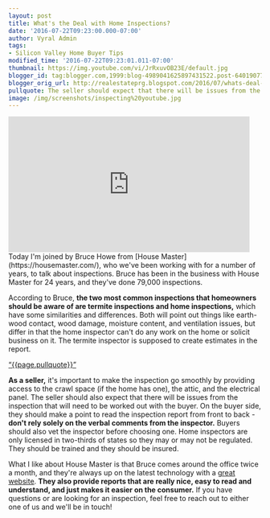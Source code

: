 ```yaml
---
layout: post
title: What's the Deal with Home Inspections?
date: '2016-07-22T09:23:00.000-07:00'
author: Vyral Admin
tags:
- Silicon Valley Home Buyer Tips
modified_time: '2016-07-22T09:23:01.011-07:00'
thumbnail: https://img.youtube.com/vi/JrRxuvOB23E/default.jpg
blogger_id: tag:blogger.com,1999:blog-4989041625897431522.post-640190771792024333
blogger_orig_url: http://realestateprg.blogspot.com/2016/07/whats-deal-with-home-inspections.html
pullquote: The seller should expect that there will be issues from the inspection that will need to be worked out.
image: /img/screenshots/inspecting%20youtube.jpg
---
```


<iframe allowfullscreen="" frameborder="0" height="270" src="https://www.youtube.com/embed/JrRxuvOB23E" width="480"></iframe> 
Today I'm joined by Bruce Howe from [House Master](https://housemaster.com/), who we've been working with for a number of years, to talk about inspections. Bruce has been in the business with House Master for 24 years, and they've done 79,000 inspections. 

According to Bruce, **the two most common inspections that homeowners should be aware of are termite inspections and home inspections,** which have some similarities and differences. Both will point out things like earth-wood contact, wood damage, moisture content, and ventilation issues, but differ in that the home inspector can't do any work on the home or solicit business on it. The termite inspector is supposed to create estimates in the report. 

<a href="https://twitter.com/home/?status={{page.pullquote}}%20{{site.url}}{{page.url}}%20via%40{{site.data.settings.socials.twitter | remove: 'https://twitter.com/'}}" target='_blank' class="pullquote">&#8220;{{page.pullquote}}&#8221;</a>

**As a seller,** it's important to make the inspection go smoothly by providing access to the crawl space (if the home has one), the attic, and the electrical panel. The seller should also expect that there will be issues from the inspection that will need to be worked out with the buyer. On the buyer side, they should make a point to read the inspection report from front to back - **don't rely solely on the verbal comments from the inspector.** Buyers should also vet the inspector before choosing one. Home inspectors are only licensed in two-thirds of states so they may or may not be regulated. They should be trained and they should be insured. 

What I like about House Master is that Bruce comes around the office twice a month, and they're always up on the latest technology with a [great website](https://housemaster.com/). **They also provide reports that are really nice, easy to read and understand, and just makes it easier on the consumer.** If you have questions or are looking for an inspection, feel free 
to reach out to either one of us and we'll be in touch! 